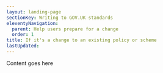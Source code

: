 ```yaml
---
layout: landing-page
sectionKey: Writing to GOV.UK standards
eleventyNavigation:
  parent: Help users prepare for a change
  order: 1
title: If it's a change to an existing policy or scheme
lastUpdated:
---
```

Content goes here